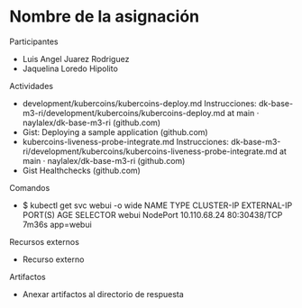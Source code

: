 # Nombre de la asignación

Participantes
- Luis Angel Juarez Rodriguez
- Jaquelina Loredo Hipolito 

Actividades
- development/kubercoins/kubercoins-deploy.md
Instrucciones: dk-base-m3-ri/development/kubercoins/kubercoins-deploy.md at main · naylalex/dk-base-m3-ri (github.com)
- Gist: Deploying a sample application (github.com)
- kubercoins-liveness-probe-integrate.md
Instrucciones: dk-base-m3-ri/development/kubercoins/kubercoins-liveness-probe-integrate.md at main · naylalex/dk-base-m3-ri (github.com)
- Gist
Healthchecks (github.com)

Comandos
- $ kubectl get svc webui -o wide
NAME    TYPE       CLUSTER-IP     EXTERNAL-IP   PORT(S)        AGE     SELECTOR
webui   NodePort   10.110.68.24   <none>        80:30438/TCP   7m36s   app=webui


Recursos externos
- Recurso externo

Artifactos
- Anexar artifactos al directorio de respuesta